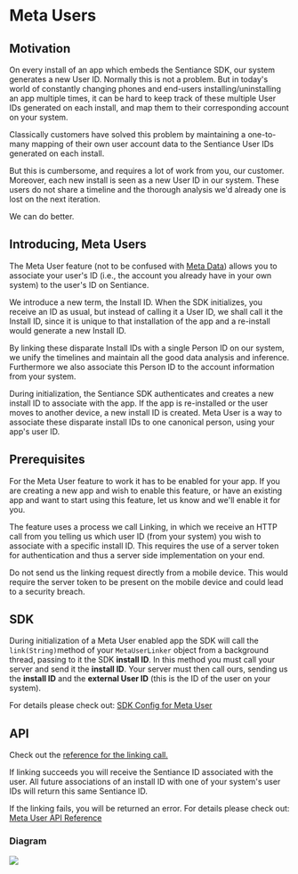 # Meta Users

## Motivation

On every install of an app which embeds the Sentiance SDK, our system generates a new User ID. Normally this is not a problem. But in today's world of constantly changing phones and end-users installing/uninstalling an app multiple times, it can be hard to keep track of these multiple User IDs generated on each install, and map them to their corresponding account on your system.

Classically customers have solved this problem by maintaining a one-to-many mapping of their own user account data to the Sentiance User IDs generated on each install.

But this is cumbersome, and requires a lot of work from you, our customer. Moreover, each new install is seen as a new User ID in our system. These users do not share a timeline and the thorough analysis we'd already one is lost on the next iteration.

We can do better.

## Introducing, Meta Users

The Meta User feature \(not to be confused with [Meta Data](../sdk/appendix/custom-user-metadata.md)\) allows you to associate your user's ID \(i.e., the account you already have in your own system\) to the user's ID on Sentiance. 

We introduce a new term, the Install ID. When the SDK initializes, you receive an ID as usual, but instead of calling it a User ID, we shall call it the Install ID, since it is unique to that installation of the app and a re-install would generate a new Install ID.

By linking these disparate Install IDs with a single Person ID on our system, we unify the timelines and maintain all the good data analysis and inference. Furthermore we also associate this Person ID to the account information from your system.

During initialization, the Sentiance SDK authenticates and creates a new install ID to associate with the app. If the app is re-installed or the user moves to another device, a new install ID is created. Meta User is a way to associate these disparate install IDs to one canonical person, using your app's user ID.

## Prerequisites

For the Meta User feature to work it has to be enabled for your app. If you are creating a new app and wish to enable this feature, or have an existing app and want to start using this feature, let us know and we'll enable it for you.

The feature uses a process we call Linking, in which we receive an HTTP call from you telling us which user ID \(from your system\) you wish to associate with a specific install ID. This requires the use of a server token for authentication and thus a server side implementation on your end.

Do not send us the linking request directly from a mobile device. This would require the server token to be present on the mobile device and could lead to a security breach.

## SDK

During initialization of a Meta User enabled app the SDK will call the `link(String)`method of your `MetaUserLinker` object from a background thread, passing to it the SDK **install ID**. In this method you must call your server and send it the **install ID**. Your server must then call ours, sending us the **install ID** and the **external User ID** \(this is the ID of the user on your system\).

For details please check out: [SDK Config for Meta User](../sdk/appendix/meta-users.md#usage)

## API

Check out the [reference for the linking call.](../backend/rest-api.md#meta-user-link)

If linking succeeds you will receive the Sentiance ID associated with the user. All future associations of an install ID with one of your system's user IDs will return this same Sentiance ID.

If the linking fails, you will be returned an error. For details please check out: [Meta User API Reference](../backend/rest-api.md#meta-user-link)

### Diagram

![](https://developers.sentiance.com/views/public/docs/assets/rest/MetaUsersScheme.png)

